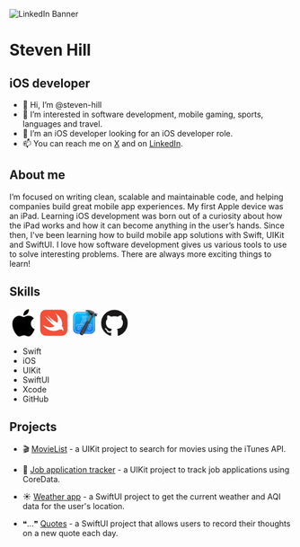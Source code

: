 ![LinkedIn Banner](https://github.com/steven-hill/steven-hill/assets/98730693/b23c070a-1d24-4aa4-bbb6-59088cac9aa9)

# Steven Hill
## iOS developer

- 👋 Hi, I’m @steven-hill
- 👀 I’m interested in software development, mobile gaming, sports, languages and travel.
- 🌱 I’m an iOS developer looking for an iOS developer role.
- 📫 You can reach me on [X](https://twitter.com/H_Steven1) and on [LinkedIn](https://www.linkedin.com/in/steven-hill-570913230).


## About me

I’m focused on writing clean, scalable and maintainable code, and helping companies build great mobile app experiences. My first Apple device was an iPad. Learning iOS development was born out of a curiosity about how the iPad works and how it can become anything in the user’s hands. Since then, I've been learning how to build mobile app solutions with Swift, UIKit and SwiftUI. I love how software development gives us various tools to use to solve interesting problems. There are always more exciting things to learn!


## Skills

<img src="https://github.com/devicons/devicon/blob/master/icons/apple/apple-original.svg" alt="Apple logo" width="50" height="50"> <img src="https://github.com/devicons/devicon/blob/master/icons/swift/swift-original.svg" alt="Swift logo" width="50" height="50"> <img src="https://github.com/devicons/devicon/blob/master/icons/xcode/xcode-original.svg" alt="Xcode logo" width="50" height="50"> <img src="https://github.com/devicons/devicon/blob/master/icons/github/github-original.svg" alt="GitHub logo" width="50" height="50"> 

- Swift
- iOS
- UIKit
- SwiftUI
- Xcode
- GitHub


## Projects

- 🎬 [MovieList](https://github.com/steven-hill/MovieList) - a UIKit project to search for movies using the iTunes API.

- 📝 [Job application tracker](https://github.com/steven-hill/Job-application-tracker) - a UIKit project to track job applications using CoreData.
  
- ☀️ [Weather app](https://github.com/steven-hill/Weather-app) - a SwiftUI project to get the current weather and AQI data for the user's location.

- ❝...❞ [Quotes](https://github.com/steven-hill/Quotes) - a SwiftUI project that allows users to record their thoughts on a new quote each day.
